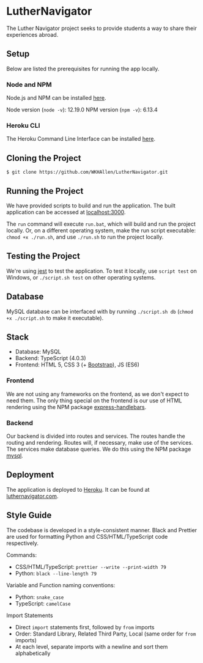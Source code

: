 # LutherNavigator

The Luther Navigator project seeks to provide students a way to share their experiences abroad.

## Setup

Below are listed the prerequisites for running the app locally.

### Node and NPM

Node.js and NPM can be installed [here](https://nodejs.org/en/).

Node version (`node -v`): 12.19.0
NPM version (`npm -v`): 6.13.4

### Heroku CLI

The Heroku Command Line Interface can be installed [here](https://devcenter.heroku.com/articles/heroku-cli).

## Cloning the Project

```console
$ git clone https://github.com/WKHAllen/LutherNavigator.git
```

## Running the Project

We have provided scripts to build and run the application. The built application can be accessed at [localhost:3000](http://localhost:3000/).

The `run` command will execute `run.bat`, which will build and run the project locally. Or, on a different operating system, make the run script executable: `chmod +x ./run.sh`, and use `./run.sh` to run the project locally.

## Testing the Project

We're using [jest](https://www.npmjs.com/package/jest) to test the application. To test it locally, use `script test` on Windows, or `./script.sh test` on other operating systems.

## Database

MySQL database can be interfaced with by running `./script.sh db` (`chmod +x ./script.sh` to make it executable).

## Stack

- Database: MySQL
- Backend: TypeScript (4.0.3)
- Frontend: HTML 5, CSS 3 (+ [Bootstrap](https://getbootstrap.com/)), JS (ES6)

### Frontend

We are not using any frameworks on the frontend, as we don't expect to need them. The only thing special on the frontend is our use of HTML rendering using the NPM package [express-handlebars](https://www.npmjs.com/package/express-handlebars).

### Backend

Our backend is divided into routes and services. The routes handle the routing and rendering. Routes will, if necessary, make use of the services. The services make database queries. We do this using the NPM package [mysql](https://www.npmjs.com/package/mysql).

## Deployment

The application is deployed to [Heroku](https://heroku.com/). It can be found at [luthernavigator.com](https://www.luthernavigator.com/).

## Style Guide

The codebase is developed in a style-consistent manner. Black and Prettier are used for formatting Python and CSS/HTML/TypeScript code respectively.

Commands:

- CSS/HTML/TypeScript: `prettier --write --print-width 79`
- Python: `black --line-length 79`

Variable and Function naming conventions:

- Python: `snake_case`
- TypeScript: `camelCase`

Import Statements

- Direct `import` statements first, followed by `from` imports
- Order: Standard Library, Related Third Party, Local (same order for `from` imports)
- At each level, separate imports with a newline and sort them alphabetically
